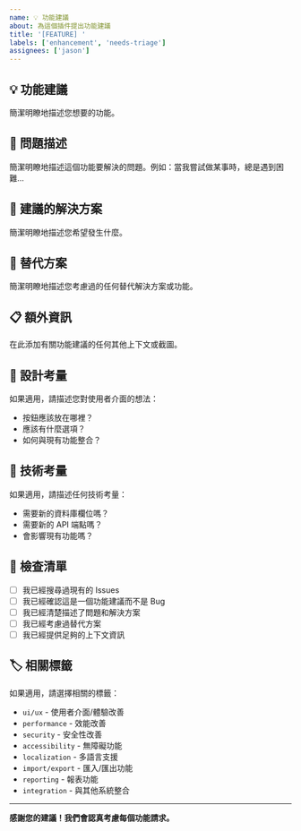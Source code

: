```yaml
---
name: 💡 功能建議
about: 為這個插件提出功能建議
title: '[FEATURE] '
labels: ['enhancement', 'needs-triage']
assignees: ['jason']
---
```


## 💡 功能建議

簡潔明瞭地描述您想要的功能。

## 🎯 問題描述

簡潔明瞭地描述這個功能要解決的問題。例如：當我嘗試做某事時，總是遇到困難...

## 💭 建議的解決方案

簡潔明瞭地描述您希望發生什麼。

## 🔄 替代方案

簡潔明瞭地描述您考慮過的任何替代解決方案或功能。

## 📋 額外資訊

在此添加有關功能建議的任何其他上下文或截圖。

## 🎨 設計考量

如果適用，請描述您對使用者介面的想法：
- 按鈕應該放在哪裡？
- 應該有什麼選項？
- 如何與現有功能整合？

## 🔧 技術考量

如果適用，請描述任何技術考量：
- 需要新的資料庫欄位嗎？
- 需要新的 API 端點嗎？
- 會影響現有功能嗎？

## 📝 檢查清單

- [ ] 我已經搜尋過現有的 Issues
- [ ] 我已經確認這是一個功能建議而不是 Bug
- [ ] 我已經清楚描述了問題和解決方案
- [ ] 我已經考慮過替代方案
- [ ] 我已經提供足夠的上下文資訊

## 🏷️ 相關標籤

如果適用，請選擇相關的標籤：
- `ui/ux` - 使用者介面/體驗改善
- `performance` - 效能改善
- `security` - 安全性改善
- `accessibility` - 無障礙功能
- `localization` - 多語言支援
- `import/export` - 匯入/匯出功能
- `reporting` - 報表功能
- `integration` - 與其他系統整合

---

**感謝您的建議！我們會認真考慮每個功能請求。**
